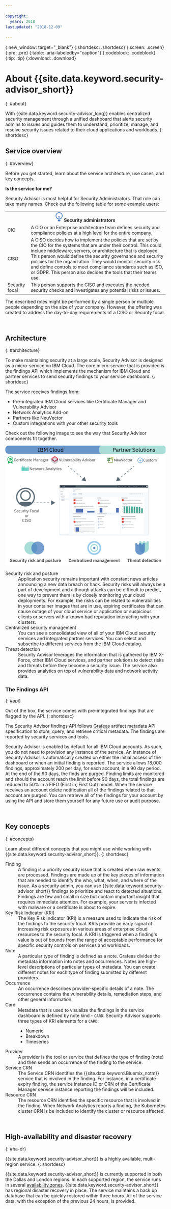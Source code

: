 ```yaml
---

copyright:
  years: 2018
lastupdated: "2018-12-09"

---
```


{:new_window: target="_blank"}
{:shortdesc: .shortdesc}
{:screen: .screen}
{:pre: .pre}
{:table: .aria-labeledby="caption"}
{:codeblock: .codeblock}
{:tip: .tip}
{:download: .download}

# About {{site.data.keyword.security-advisor_short}}
{: #about}

With {{site.data.keyword.security-advisor_long}} enables centralized security management through a unified dashboard that alerts security admins to issues and guides them to understand, prioritize, manage, and resolve security issues related to their cloud applications and workloads.
{: shortdesc}


## Service overview
{: #overview}

Before you get started, learn about the service architecture, use cases, and key concepts.

**Is the service for me?**

Security Advisor is most helpful for Security Administrators. That role can take many names. Check out the following table for some example users:

<table>
  <tr>
    <th colspan=2><img src="images/idea.png" alt="light bulb icon"/> Security administrators</th>
  </tr>
  <tr>
    <td>CIO</td>
    <td>A CIO or an Enterprise architecture team defines security and compliance policies at a high level for the entire company.</td>
  </tr>
  <tr>
    <td>CISO</td>
    <td>A CISO decides how to implement the policies that are set by the CIO for the systems that are under their control. This could include middleware, servers, or architecture that is deployed. This person would define the security governance and security policies for the organization. They would monitor security risk and define controls to meet compliance standards such as ISO, or GDPR. This person also decides the tools that their teams use.</td>
  </tr>
  <tr>
    <td>Security focal</td>
    <td>This person supports the CISO and executes the needed security checks and investigates any potential risks or issues. </td>
  </tr>
</table>

The described roles might be performed by a single person or multiple people depending on the size of your company. However, the offering was created to address the day-to-day requirements of a CISO or Security focal.

</br>

## Architecture
{: #architecture}

To make maintaining security at a large scale, Security Advisor is designed as a micro-service on IBM Cloud. The core micro-service that is provided is the findings API which implements the mechanism for IBM Cloud and partner services to send security findings to your service dashboard.
{: shortdesc}

The service receives findings from:
* Pre-integrated IBM Cloud services like Certificate Manager and Vulnerability Advisor
* Network Analytics Add-on
* Partners like NeuVector
* Custom integrations with your other security tools

Check out the following image to see the way that Security Advisor components fit together.

![{{site.data.keyword.security-advisor_short}} architecture](images/architecture.png)

<dl>
  <dt>Security risk and posture</dt>
    <dd>Application security remains important with constant news articles announcing a new data breach or hack. Security risks will always be a part of development and although attacks can be difficult to predict, one way to prevent them is by closely monitoring your cloud deployments. For example, the risks can be related to vulnerabilities in your container images that are in use, expiring certificates that can cause outage of your cloud service or application or suspicious clients or servers with a known bad reputation interacting with your clusters.</dd>
  <dt>Centralized security management</dt>
    <dd>You can see a consolidated view of all of your IBM Cloud security services and integrated partner services. You can select and subscribe to different services from the IBM Cloud catalog.</dd>
  <dt>Threat detection</dt>
    <dd>Security Advisor leverages the information that is gathered by IBM X-Force, other IBM Cloud services, and partner solutions to detect risks and threats before they become a security issue. The service also provides analytics on top of vulnerability data and network activity data.</dd>
</dl>


### The Findings API
{: #api}

Out of the box, the service comes with pre-integrated findings that are flagged by the API.
{: shortdesc}

The Security Advisor findings API follows [Grafeas](http://grafeas.ng.bluemix.net/ui/) artifact metadata API specification to store, query, and retrieve critical metadata. The findings are reported by security services and tools.

Security Advisor is enabled by default for all IBM Cloud accounts. As such, you do not need to provision any instance of the service. An instance of Security Advisor is automatically created on either the initial access of the dashboard or when an initial finding is reported. The service allows 18,000 findings, approximately 200 per day, for each account, in a 90 day period. At the end of the 90 days, the finds are purged. Finding limits are monitored and should the account reach the limit before 90 days, the total findings are reduced to 50% in a FIFO (First in, First Out) model. When the service receives an account delete notification all of the findings related to that account are  purged. You can retrieve all of the findings for your account by using the API and store them yourself for any future use or audit purpose.

</br>

## Key concepts
{: #concepts}

Learn about different concepts that you might use while working with {{site.data.keyword.security-advisor_short}}.
{: shortdesc}

<dl>
  <dt>Finding</dt>
    <dd>A finding is a priority security issue that is created when raw events are processed. Findings are made up of the key pieces of information that are needed to identify the who, what, when, and where of the issue. As a security admin, you can use {{site.data.keyword.security-advisor_short}} findings to prioritize and react to detected situations.</br> Findings are few and small in size but contain important insight that requires immediate attention. For example, your server is infected with malware or a certificate is about to expire.</dd>
  <dt>Key Risk Indicator (KRI)</dt>
    <dd>The Key Risk Indicator (KRI)  is a measure used to indicate the risk of the findings to the security focal. KRIs provide an early signal of increasing risk exposures in various areas of enterprise cloud resources to the security focal. A KRI is triggered when a finding's value is out of bounds from the range of acceptable performance for specific security controls on services and workloads.</dd>
  <dt>Note</dt>
    <dd>A particular type of finding is defined as a note. Grafeas divides the metadata information into notes and occurrences. Notes are high-level descriptions of particular types of metadata. You can create different notes for each type of finding submitted by different providers.</dd>
  <dt>Occurrence</dt>
    <dd>An occurrence describes provider-specific details of a note. The occurrence contains the vulnerability details, remediation steps, and other general information.</dd>
  <dt>Card</dt>
    <dd>Metadata that is used to visualize the findings in the service dashboard is defined by note kind - <code>CARD</code>. Security Advisor supports three types of KRI elements for a <code>CARD</code>: <ul><li>Numeric</li><li>Breakdown</li><li>Timeseries</li></ul></dd>
  <dt>Provider</dt>
    <dd>A provider is the tool or service that defines the type of finding (note) and then sends an occurrence of the finding to the service.</dd>
  <dt>Service CRN</dt>
    <dd>The Service CRN identifies the {{site.data.keyword.Bluemix_notm}} service that is involved in the finding. For instance, in a certificate expiry finding, the service instance ID or CRN of the Certificate Manager service instance reporting the findings will be included.</dd>
  <dt>Resource CRN</dt>
    <dd>The resource CRN identifies the specific resource that is involved in the finding. When Network Analytics reports a finding, the Kubernetes cluster CRN is be included to identify the cluster or resource affected.</dd>
</dl>

</br>

## High-availability and disaster recovery
{: #ha-dr}

{{site.data.keyword.security-advisor_short}} is a highly available, multi-region service.
{: shortdesc}

{{site.data.keyword.security-advisor_short}} is currently supported in both the Dallas and London regions. In each supported region, the service runs in several [availability zones](https://www.ibm.com/blogs/bluemix/2018/06/improving-app-availability-multizone-clusters/). {{site.data.keyword.security-advisor_short}} has regional disaster recovery in place. The service maintains a back up database that can be quickly restored within three hours. All of the service data, with the exception of the previous 24 hours, is provided.


</br>
</br>
